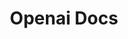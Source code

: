 ---
layout: home

title: Openai Docs 
editLink: true

hero:
  name: Openaibot
  text: Development guides and tutorials.
  tagline: LLM-based Chain Message ChatBot framework
  actions:
    - theme: brand
      text: Deploy Guide
      link: /en/guide/getting-started
    - theme: brand
      text: PluginDev Guide
      link: /en/plugin/basic
    - theme: alt
      text: View on GitHub
      link: https://github.com/LLMKira/Openaibot
    - theme: alt
      text: Join Discord
      link: https://discord.com/invite/6QHNdwhdE5
    
features:
  - icon: 🛠️
    title: Human Design
    details: Docker images for one-click deployment. Automatic start configured services.
  - icon: 📦
    title: Chained Messaging
    details: Self-driven multi-round conversations with automated tooling for problem solving.
  - icon: 🌻
    title: Plugin System
    details: Virtual ENV Shell, file accessibility, decoupled messaging logic, man-in-the-loop
  - icon: 🫧
    title: Multi-platform
    details: Slack/Discord/Telegram/Kook, Supports per-user key configuration
---